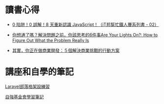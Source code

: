 # 讀書心得
- [0 陷阱！0 誤解！8 天重新認識 JavaScript！（iT邦幫忙鐵人賽系列書 - 02）]()

- [你想通了嗎？解決問題之前，你該思考的6件事Are Your Lights On?: How to Figure Out What the Problem Really Is](https://github.com/MrBearTW/somewhere/blob/master/book/AreYourLightsOn.md)

- [其實，你正在做商業開發：５個解決商業挑戰的行動方案](https://github.com/MrBearTW/somewhere/blob/master/book/BusinessDevelopmentByGipi.md)

# 講座和自學的筆記  
  
[Laravel部落格架設練習](https://github.com/MrBearTW/somewhere/tree/master/laravel/blog)

[自強基金會學習筆記](https://github.com/MrBearTW/TCFST)